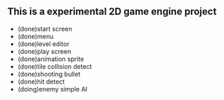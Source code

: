 ## This is a experimental 2D game engine project

* (done)start screen
* (done)menu
* (done)level editor
* (done)play screen
* (done)animation sprite
* (done)tile collision detect
* (done)shooting bullet
* (done)hit detect
* (doing)enemy simple AI
